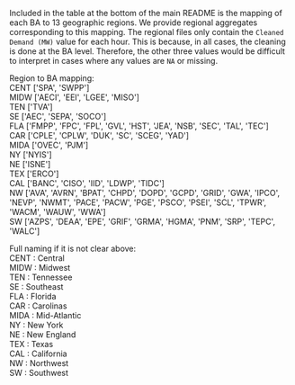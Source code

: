 Included in the table at the bottom of the main README is the mapping of each BA to 13 geographic regions.
We provide regional aggregates corresponding to this mapping.
The regional files only contain the `Cleaned Demand (MW)` value for each hour.
This is because, in all cases, the cleaning is done at the BA level.
Therefore, the other three values would be difficult to interpret in cases where any values are `NA` or missing.

Region to BA mapping:  
CENT ['SPA', 'SWPP']  
MIDW ['AECI', 'EEI', 'LGEE', 'MISO']  
TEN ['TVA']  
SE ['AEC', 'SEPA', 'SOCO']  
FLA ['FMPP', 'FPC', 'FPL', 'GVL', 'HST', 'JEA', 'NSB', 'SEC', 'TAL', 'TEC']  
CAR ['CPLE', 'CPLW', 'DUK', 'SC', 'SCEG', 'YAD']  
MIDA ['OVEC', 'PJM']  
NY ['NYIS']  
NE ['ISNE']  
TEX ['ERCO']  
CAL ['BANC', 'CISO', 'IID', 'LDWP', 'TIDC']  
NW ['AVA', 'AVRN', 'BPAT', 'CHPD', 'DOPD', 'GCPD', 'GRID', 'GWA', 'IPCO', 'NEVP', 'NWMT', 'PACE', 'PACW', 'PGE', 'PSCO', 'PSEI', 'SCL', 'TPWR', 'WACM', 'WAUW', 'WWA']  
SW ['AZPS', 'DEAA', 'EPE', 'GRIF', 'GRMA', 'HGMA', 'PNM', 'SRP', 'TEPC', 'WALC']  
  
Full naming if it is not clear above:  
CENT : Central  
MIDW : Midwest  
TEN : Tennessee  
SE : Southeast  
FLA : Florida  
CAR : Carolinas  
MIDA : Mid-Atlantic  
NY : New York  
NE : New England  
TEX : Texas  
CAL : California  
NW : Northwest  
SW : Southwest  
